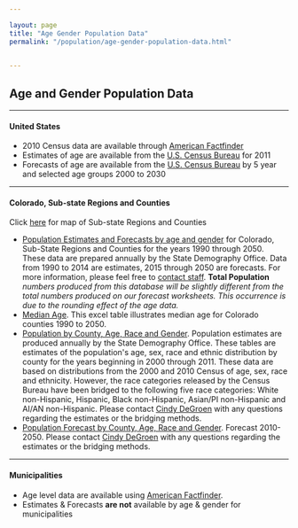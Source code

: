 ```yaml
---

layout: page
title: "Age Gender Population Data"
permalink: "/population/age-gender-population-data.html"

    
---
```


## Age and Gender Population Data

- - -

#### United States

- 2010 Census data are available through [American Factfinder](http://factfinder2.census.gov/faces/nav/jsf/pages/index.xhtml)
- Estimates of age are available from the [U.S. Census Bureau](http://www.census.gov/popest/data/cities/totals/2011/index.html) for 2011
- Forecasts of age are available from the [U.S. Census Bureau](http://www.census.gov/population/projections/) by 5 year and selected age groups 2000 to 2030

- - -

#### Colorado, Sub-state Regions and Counties

Click [here](https://drive.google.com/file/d/0B2oqdPZKJqK7d3JwNDBqQkJ0V0U/edit) for map of Sub-state Regions and Counties

- [Population Estimates and Forecasts by age and gender](/population/data/county-sya.html) for Colorado, Sub-State Regions and Counties for the years 1990 through 2050. These data are prepared annually by the State Demography Office. Data from 1990 to 2014 are estimates, 2015 through 2050 are forecasts. For more information, please feel free to [contact staff](mailto:dola.helpdesk@state.co.us). **Total Population** *numbers produced from this database will be slightly different from the total numbers produced on our forecast worksheets. This occurrence is due to the rounding effect of the age data.*
- [Median Age](https://drive.google.com/open?id=0B-vz6H4k4SESazMzYndDT0NjczA&authuser=0). This excel table illustrates median age for Colorado counties 1990 to 2050.
- [Population by County, Age, Race and Gender](/population/data/race-estimate.html). Population estimates are produced annually by the State Demography Office. These tables are estimates of the population's age, sex, race and ethnic distribution by county for the years beginning in 2000 through 2011. These data are based on distributions from the 2000 and 2010 Census of age, sex, race and ethnicity. However, the race categories released by the Census Bureau have been bridged to the following five race categories: White non-Hispanic, Hispanic, Black non-Hispanic, Asian/PI non-Hispanic and  AI/AN non-Hispanic. Please contact [Cindy DeGroen](mailto:cindy.degroen@state.co.us) with any questions regarding the estimates or the bridging methods.
- [Population Forecast by County, Age, Race and Gender](/population/data/race-forecast.html). Forecast 2010-2050. Please contact [Cindy DeGroen](mailto:cindy.degroen@state.co.us) with any questions regarding the estimates or the bridging methods.

- - -

#### Municipalities

- Age level data are available using [American Factfinder](http://factfinder2.census.gov/faces/nav/jsf/pages/index.xhtml).
- Estimates & Forecasts **are not** available by age & gender for municipalities